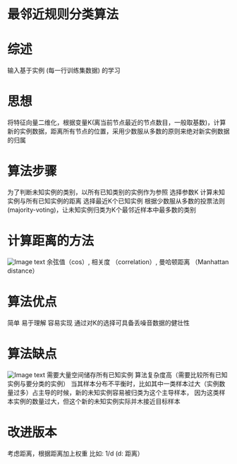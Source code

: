 # 最邻近规则分类算法


# 综述
输入基于实例 (每一行训练集数据) 的学习


# 思想
将特征向量二维化，根据变量K(离当前节点最近的节点数目，一般取基数)，计算新的实例数据，距离所有节点的位置，采用少数服从多数的原则来绝对新实例数据的归属


# 算法步骤
为了判断未知实例的类别，以所有已知类别的实例作为参照
选择参数K
计算未知实例与所有已知实例的距离
选择最近K个已知实例
根据少数服从多数的投票法则(majority-voting)，让未知实例归类为K个最邻近样本中最多数的类别


# 计算距离的方法
![Image text](KNN_计算距离.jpg)
余弦值（cos）, 相关度 （correlation）, 曼哈顿距离 （Manhattan distance）


# 算法优点
简单
易于理解
容易实现
通过对K的选择可具备丢噪音数据的健壮性


# 算法缺点
![Image text](KNN_算法缺点.png)
需要大量空间储存所有已知实例
算法复杂度高（需要比较所有已知实例与要分类的实例）
当其样本分布不平衡时，比如其中一类样本过大（实例数量过多）占主导的时候，新的未知实例容易被归类为这个主导样本，
因为这类样本实例的数量过大，但这个新的未知实例实际并木接近目标样本


# 改进版本
考虑距离，根据距离加上权重
比如: 1/d (d: 距离）